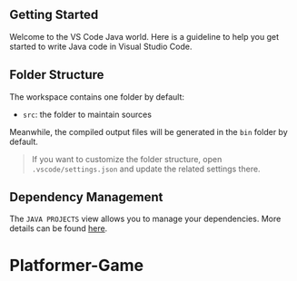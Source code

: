 ## Getting Started

Welcome to the VS Code Java world. Here is a guideline to help you get started to write Java code in Visual Studio Code.

## Folder Structure

The workspace contains one folder by default:

- `src`: the folder to maintain sources

Meanwhile, the compiled output files will be generated in the `bin` folder by default.

> If you want to customize the folder structure, open `.vscode/settings.json` and update the related settings there.

## Dependency Management

The `JAVA PROJECTS` view allows you to manage your dependencies. More details can be found [here](https://github.com/microsoft/vscode-java-dependency#manage-dependencies).
# Platformer-Game
